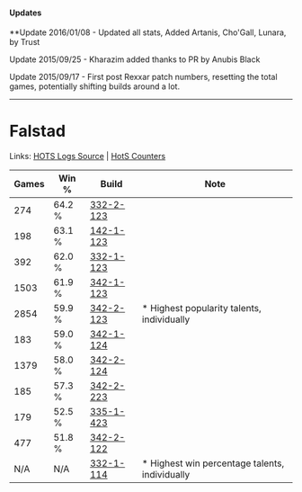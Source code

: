 #### Updates
**Update 2016/01/08 - Updated all stats, Added Artanis, Cho'Gall, Lunara, by Trust

Update 2015/09/25 - Kharazim added thanks to PR by Anubis Black

Update 2015/09/17 - First post Rexxar patch numbers, resetting the total games, potentially shifting builds around a lot.

***

# Falstad

Links: [HOTS Logs Source](https://www.hotslogs.com/Sitewide/HeroDetails?Hero=Falstad) | [HotS Counters](http://hotscounters.com/#/hero/Falstad)

Games  | Win %  | Build     | Note
-----  | -----  | -----     | ----
274    | 64.2 % | [332-2-123](http://www.heroesfire.com/hots/talent-calculator/falstad#oqUB) | 
198    | 63.1 % | [142-1-123](http://www.heroesfire.com/hots/talent-calculator/falstad#haN3) | 
392    | 62.0 % | [332-1-123](http://www.heroesfire.com/hots/talent-calculator/falstad#oqEZ) | 
1503   | 61.9 % | [342-1-123](http://www.heroesfire.com/hots/talent-calculator/falstad#pCf3) | 
2854   | 59.9 % | [342-2-123](http://www.heroesfire.com/hots/talent-calculator/falstad#pCuh) | * Highest popularity talents, individually
183    | 59.0 % | [342-1-124](http://www.heroesfire.com/hots/talent-calculator/falstad#pCf4) | 
1379   | 58.0 % | [342-2-124](http://www.heroesfire.com/hots/talent-calculator/falstad#pCui) | 
185    | 57.3 % | [342-2-223](http://www.heroesfire.com/hots/talent-calculator/falstad#pCwF) | 
179    | 52.5 % | [335-1-423](http://www.heroesfire.com/hots/talent-calculator/falstad#oxd_) | 
477    | 51.8 % | [342-2-122](http://www.heroesfire.com/hots/talent-calculator/falstad#pCug) | 
N/A    | N/A    | [332-1-114](http://www.heroesfire.com/hots/talent-calculator/falstad#oqEQ) | * Highest win percentage talents, individually
